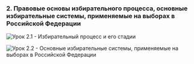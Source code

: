 ### 2. Правовые основы избирательного процесса, основные избирательные системы, применяемые на выборах в Российской Федерации

![ [Урок 2.1 - Избирательный процесс и его стадии ](#lesson-4.02.1) ](./4.02.1.png)

![ [Урок 2.2 - Основные избирательные системы, применяемые на выборах в Российской Федерации ](#lesson-4.02.2) ](./4.02.2.png)
